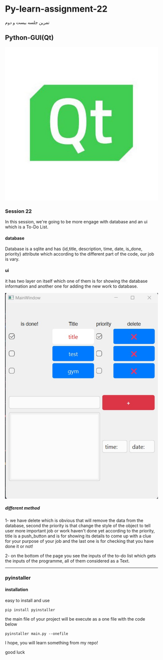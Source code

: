 # Py-learn-assignment-22
تمرین جلسه بیست و دوم
## Python-GUI(Qt)

![GUI](assets/GUI.jpg)

### Session 22

<p>In this session, we're going to be more engage with database and an ui which is a To-Do List.</p>

#### database

<p>Database is a sqlite and has {id,title, description, time, date, is_done, priority} attribute which according to the different part of the code, our job is vary.</p>

#### ui

<p>it has two layer on itself which one of them is for showing the database information and another one for adding the new work to database.</p>

![pic](assets/ui.jpg)

##### different method

<p>1- we have delete which is obvious that will remove the data from the database, second the priority is that change the style of the object to tell user more important job or work haven't done yet according to the priority, title is a push_button and is for showing its details to come up with a clue for your purpose of your job and the last one is for checking that you have done it or not!</p>

<p>2- on the bottom of the page you see the inputs of the to-do list which gets the inputs of the programme, all of them considered as a Text.</p>

---

### pyinstaller

#### installation

easy to install and use


 ```
pip install pyinstaller
 ```

the main file of your project will be execute as a one file with the code below 

```
pyinstaller main.py --onefile
```

<p>I hope, you will learn something from my repo!</p> 
<p>good luck</p>